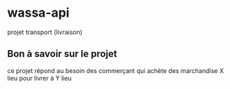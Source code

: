 # wassa-api
projet transport (livraison)
## Bon à savoir sur le projet
ce projet répond au besoin des commerçant qui achète des marchandise X lieu pour livrer à Y lieu
